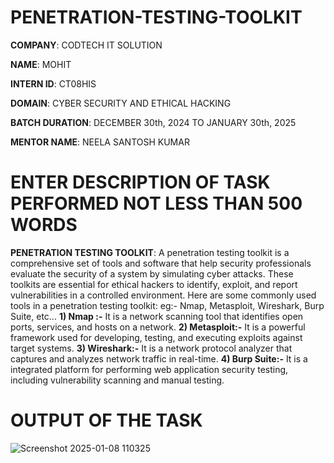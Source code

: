 # PENETRATION-TESTING-TOOLKIT

**COMPANY**: CODTECH IT SOLUTION

**NAME**: MOHIT

**INTERN ID**: CT08HIS

**DOMAIN**: CYBER SECURITY AND ETHICAL HACKING

**BATCH DURATION**: DECEMBER 30th, 2024 TO JANUARY 30th, 2025

**MENTOR NAME**: NEELA SANTOSH KUMAR

# ENTER DESCRIPTION OF TASK PERFORMED NOT LESS THAN 500 WORDS
  **PENETRATION TESTING TOOLKIT**: A penetration testing toolkit is a comprehensive set of tools and software that help security professionals evaluate the security of a system by simulating cyber attacks. These toolkits are essential for ethical hackers to identify, exploit, and report vulnerabilities in a controlled environment. Here are some commonly used tools in a penetration testing toolkit: eg:- Nmap, Metasploit, Wireshark, Burp Suite, etc...
 **1) Nmap :-** It is a network scanning tool that identifies open ports, services, and hosts on a network.
 **2) Metasploit:-** It is a powerful framework used for developing, testing, and executing exploits against target systems.
 **3) Wireshark:-** It is a network protocol analyzer that captures and analyzes network traffic in real-time.
 **4) Burp Suite:-** It is a integrated platform for performing web application security testing, including vulnerability scanning and manual testing.
  

# OUTPUT OF THE TASK
![Screenshot 2025-01-08 110325](https://github.com/user-attachments/assets/10007e92-38e5-49ef-a24a-40651fef4d65)
